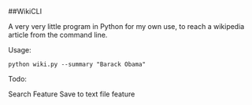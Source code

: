 ##WikiCLI

A very very little program in Python for my own use, to reach a wikipedia
article from the command line. 

Usage:

	python wiki.py --summary "Barack Obama"


Todo:

Search Feature
Save to text file feature

